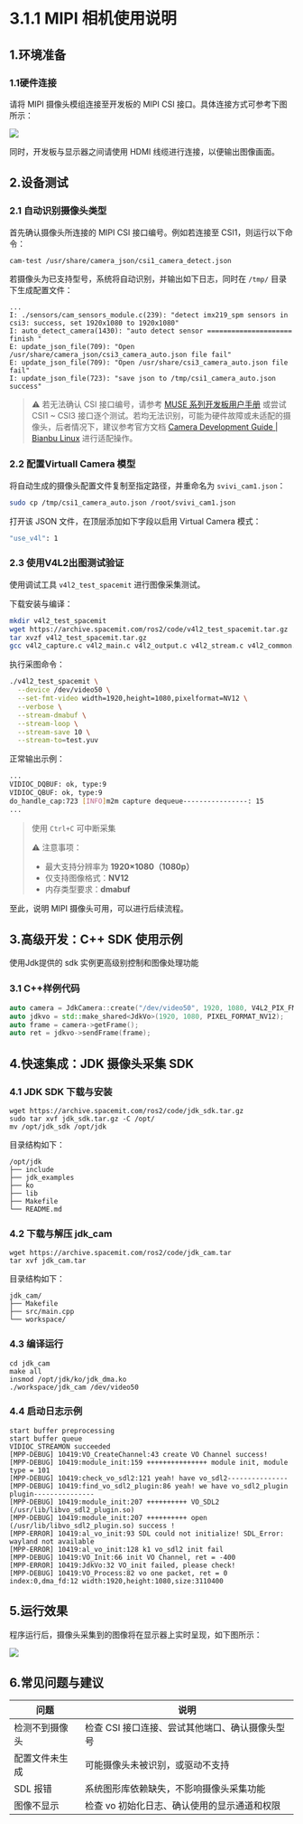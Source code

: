 # 3.1.1 MIPI 相机使用说明

## 1.环境准备

### 1.1硬件连接

请将 MIPI 摄像头模组连接至开发板的 MIPI CSI 接口。具体连接方式可参考下图所示：

![](images/image.jpg)

同时，开发板与显示器之间请使用 HDMI 线缆进行连接，以便输出图像画面。

## 2.设备测试

### 2.1 自动识别摄像头类型

首先确认摄像头所连接的 MIPI CSI 接口编号。例如若连接至 CSI1，则运行以下命令：

```bash
cam-test /usr/share/camera_json/csi1_camera_detect.json
```

若摄像头为已支持型号，系统将自动识别，并输出如下日志，同时在 `/tmp/` 目录下生成配置文件：

```
...
I: ./sensors/cam_sensors_module.c(239): "detect imx219_spm sensors in csi3: success, set 1920x1080 to 1920x1080"
I: auto_detect_camera(1430): "auto detect sensor ===================== finish "
E: update_json_file(709): "Open /usr/share/camera_json/csi3_camera_auto.json file fail"
E: update_json_file(709): "Open /usr/share/csi3_camera_auto.json file fail"
I: update_json_file(723): "save json to /tmp/csi1_camera_auto.json success"
```

> ⚠️ 若无法确认 CSI 接口编号，请参考 [MUSE 系列开发板用户手册](https://developer.spacemit.com/documentation?token=FpxwwKJc8iGvTdkuLihcxQZMnle) 或尝试 CSI1 ~ CSI3 接口逐个测试。若均无法识别，可能为硬件故障或未适配的摄像头，后者情况下，建议参考官方文档 [Camera Development Guide | Bianbu Linux](https://bianbu-linux.spacemit.com/camera/camera_development_guide/#camera-快速点亮导览) 进行适配操作。

### 2.2 配置Virtuall Camera 模型

将自动生成的摄像头配置文件复制至指定路径，并重命名为 `svivi_cam1.json`：

```bash
sudo cp /tmp/csi1_camera_auto.json /root/svivi_cam1.json
```

打开该 JSON 文件，在顶层添加如下字段以启用 Virtual Camera 模式：

```bash
"use_v4l": 1
```

### 2.3 使用V4L2出图测试验证

使用调试工具 `v4l2_test_spacemit` 进行图像采集测试。

下载安装与编译：

```bash
mkdir v4l2_test_spacemit
wget https://archive.spacemit.com/ros2/code/v4l2_test_spacemit.tar.gz
tar xvzf v4l2_test_spacemit.tar.gz
gcc v4l2_capture.c v4l2_main.c v4l2_output.c v4l2_stream.c v4l2_common.c -o v4l2_test_spacemit --static
```

执行采图命令：

```bash
./v4l2_test_spacemit \
  --device /dev/video50 \
  --set-fmt-video width=1920,height=1080,pixelformat=NV12 \
  --verbose \
  --stream-dmabuf \
  --stream-loop \
  --stream-save 10 \
  --stream-to=test.yuv
```

正常输出示例：

```bash
...
VIDIOC_DQBUF: ok, type:9
VIDIOC_QBUF: ok, type:9
do_handle_cap:723 [INFO]m2m capture dequeue----------------: 15
...
```

> 使用 `Ctrl+C` 可中断采集
>
> ⚠️ 注意事项：
>
> - 最大支持分辨率为 **1920×1080（1080p）**
> - 仅支持图像格式：**NV12**
> - 内存类型要求：**dmabuf**

至此，说明 MIPI 摄像头可用，可以进行后续流程。

### <!--virtual camera 驱动适配-->

<!--若应用需接入 virtual camera 驱动，请参考 [v4l2_test_spacemit](https://archive.spacemit.com/ros2/code/v4l2_test_spacemit.tar.gz) 的 DMABUF 使用方式，完成如下适配：-->

<!--1. 遵循标准 ioctl 图像采集流程-->

<!--2. 使用 `/dev/dma_heap/` 节点申请 DMABUF，申请时需设置：`heap_flags = 0xf0` -->

<!--如果使用的应用框架已完成对 virtual camera 驱动的适配，仅需直接指定 `/dev/video50` 进行图像采集。-->

## 3.高级开发：C++ SDK 使用示例

使用Jdk提供的 sdk 实例更高级别控制和图像处理功能

### 3.1 C++样例代码

```c++
auto camera = JdkCamera::create("/dev/video50", 1920, 1080, V4L2_PIX_FMT_NV12);
auto jdkvo = std::make_shared<JdkVo>(1920, 1080, PIXEL_FORMAT_NV12);
auto frame = camera->getFrame();
auto ret = jdkvo->sendFrame(frame);
```

## 4.快速集成：JDK 摄像头采集 SDK

### 4.1 JDK SDK 下载与安装

```shell
wget https://archive.spacemit.com/ros2/code/jdk_sdk.tar.gz
sudo tar xvf jdk_sdk.tar.gz -C /opt/
mv /opt/jdk_sdk /opt/jdk
```

目录结构如下：

```shell
/opt/jdk
├── include
├── jdk_examples
├── ko
├── lib
├── Makefile
└── README.md
```

### 4.2 下载与解压 jdk_cam

```
wget https://archive.spacemit.com/ros2/code/jdk_cam.tar
tar xvf jdk_cam.tar
```

目录结构如下：

```shel
jdk_cam/
├── Makefile
├── src/main.cpp
└── workspace/
```

### 4.3 编译运行

~~~shell
cd jdk_cam
make all
insmod /opt/jdk/ko/jdk_dma.ko
./workspace/jdk_cam /dev/video50
~~~

### 4.4 启动日志示例

~~~shell
start buffer preprocessing
start buffer queue
VIDIOC_STREAMON succeeded
[MPP-DEBUG] 10419:VO_CreateChannel:43 create VO Channel success!
[MPP-DEBUG] 10419:module_init:159 +++++++++++++++ module init, module type = 101
[MPP-DEBUG] 10419:check_vo_sdl2:121 yeah! have vo_sdl2---------------
[MPP-DEBUG] 10419:find_vo_sdl2_plugin:86 yeah! we have vo_sdl2_plugin plugin---------------
[MPP-DEBUG] 10419:module_init:207 ++++++++++ VO_SDL2 (/usr/lib/libvo_sdl2_plugin.so)
[MPP-DEBUG] 10419:module_init:207 ++++++++++ open (/usr/lib/libvo_sdl2_plugin.so) success !
[MPP-ERROR] 10419:al_vo_init:93 SDL could not initialize! SDL_Error: wayland not available
[MPP-ERROR] 10419:al_vo_init:128 k1 vo_sdl2 init fail
[MPP-DEBUG] 10419:VO_Init:66 init VO Channel, ret = -400
[MPP-ERROR] 10419:JdkVo:32 VO_init failed, please check!
[MPP-DEBUG] 10419:VO_Process:82 vo one packet, ret = 0
index:0,dma_fd:12 width:1920,height:1080,size:3110400
~~~

## 5.运行效果

程序运行后，摄像头采集到的图像将在显示器上实时呈现，如下图所示：

![](images/mipicam_vo_image.jpg)



## 6.常见问题与建议

| 问题           | 说明                                            |
| -------------- | ----------------------------------------------- |
| 检测不到摄像头 | 检查 CSI 接口连接、尝试其他端口、确认摄像头型号 |
| 配置文件未生成 | 可能摄像头未被识别，或驱动不支持                |
| SDL 报错       | 系统图形库依赖缺失，不影响摄像头采集功能        |
| 图像不显示     | 检查 vo 初始化日志、确认使用的显示通道和权限    |

